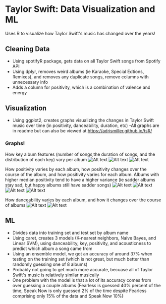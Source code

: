 # Taylor Swift: Data Visualization and ML 
Uses R to visualize how Taylor Swift's music has changed over the years!

  ##  Cleaning Data
  - Using spotifyR package, gets data on all Taylor Swift songs from Spotify API 
  - Using dplyr, removes weird albums (ie Karaoke, Special Edtions, Remixes), and 
  removes any duplicate songs, remove columns with unnecessary info 
  - Adds a column for positivity, which is a combination of valence and energy 
  
  ## Visualization 
  - Using ggplot2, creates graphs visualizing the changes in Taylor Swift music over time
  (in positivity, danceability, duration, etc)
  -All graphs are in readme but can also be viewed at https://adrismiller.github.io/tsR/ 
  
  ### Graphs! 
  
  How key album features (number of songs,the duration of songs, and the distribution of each key) vary per album
  ![Alt text](https://github.com/adrismiller/tsR/blob/master/graphs/songsPerAlbum.jpeg)
  ![Alt text](https://github.com/adrismiller/tsR/blob/master/graphs/durationByAlbum.jpeg)
  ![Alt text](https://github.com/adrismiller/tsR/blob/master/graphs/keyDistribution.jpeg) 
  
  How positivity varies by each album, how positivity changes over the course of the album, and how positivity 
  varies for each album. Albums with higher median positivity tend to have a higher variance (ie sadder albums stay sad, 
  but happy albums still have sadder songs) 
  ![Alt text](https://github.com/adrismiller/tsR/blob/master/graphs/posByAlbum.jpeg )
  ![Alt text](https://github.com/adrismiller/tsR/blob/master/graphs/posByTrack.jpeg)
  ![Alt text](https://github.com/adrismiller/tsR/blob/master/graphs/posDistribution.jpeg)
  ![Alt text](https://github.com/adrismiller/tsR/blob/master/graphs/posVariance.jpeg)
  
  How danceability varies by each album, and how it changes over the course of albums
  ![Alt text](https://github.com/adrismiller/tsR/blob/master/graphs/danceabilityByAlbum.jpeg)
  ![Alt text](https://github.com/adrismiller/tsR/blob/master/graphs/danceabilityByTrack.jpeg)

  
  ## ML 
  - Divides data into training set and test set by album name
  - Using caret, creates 3 models (K-nearest neighbors, Naive Bayes, and Linear SVM), using 
  danceability, key, positivity, and acousticness to predict which album a song came from
  - Using an ensemble model, we got an accuracy of around 37% when testing on the training set 
  (which is not great, but much better than randomly guessing one of 8 albums) 
  - Probably not going to get much more accurate, becuase all of Taylor Swift's music is relatively similar musically
  - One problem with the model is that a lot of its accuracy comes from over guessing a couple albums 
   (Fearless is guessed 40% percent of the time, Speak Now is only guessed 2% of the time despite 
   Fearless comprising only 15% of the data and Speak Now 10%) 
